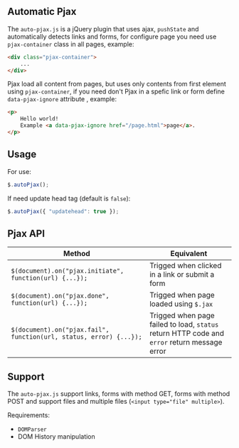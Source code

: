 ## Automatic Pjax

The `auto-pjax.js` is a jQuery plugin that uses ajax, `pushState` and automatically detects links and forms, for configure page you need use `pjax-container` class in all pages, example:

```html
<div class="pjax-container">
    ...
</div>
```

Pjax load all content from pages, but uses only contents from first element using `pjax-container`, if you need don't Pjax in a spefic link or form define `data-pjax-ignore` attribute , example:

```html
<p>
    Hello world!
    Example <a data-pjax-ignore href="/page.html">page</a>.
</p>
```

## Usage

For use:

```js
$.autoPjax();
```

If need update head tag (default is `false`):

```js
$.autoPjax({ "updatehead": true });
```

## Pjax API

Method | Equivalent
--- | ---
`$(document).on("pjax.initiate", function(url) {...});` | Trigged when clicked in a link or submit a form
`$(document).on("pjax.done", function(url) {...});` | Trigged when page loaded using `$.jax`
`$(document).on("pjax.fail", function(url, status, error) {...});` | Trigged when page failed to load, `status` return HTTP code and `error` return message error

## Support

The `auto-pjax.js` support links, forms with method GET, forms with method POST and support files and multiple files (`<input type="file" multiple>`).

Requirements:

- `DOMParser`
- DOM History manipulation
